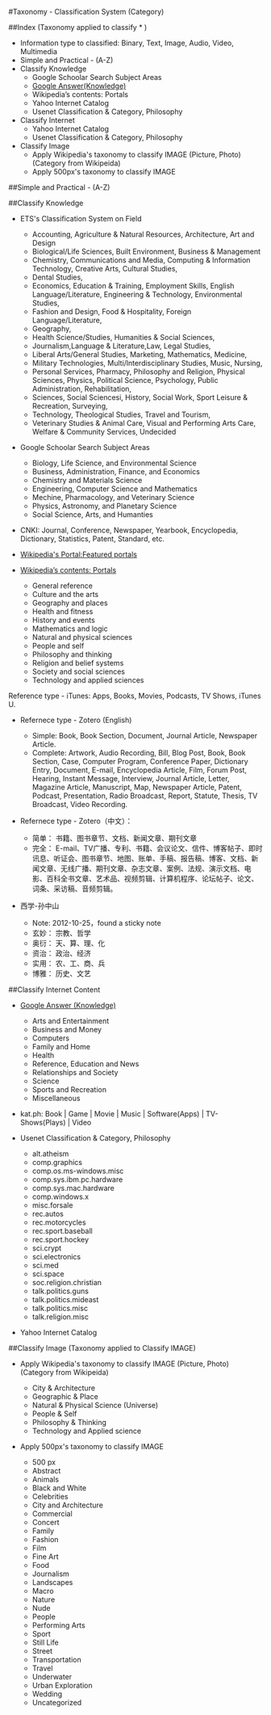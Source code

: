 <!DOCTYPE html PUBLIC "-//W3C//DTD XHTML 1.0 Transitional//EN" "http://www.w3.org/TR/xhtml1/DTD/xhtml1-transitional.dtd">
<?xml version="1.0" encoding="utf-8"?>
<html xmlns="http://www.w3.org/1999/xhtml" xml:lang="en" lang="en">
<head><meta charset='utf-8'><meta name="viewport" content="width=device-width, initial-scale=1.0, maximum-scale=1.0">
  <title>Taxonomy - Classification System (Category)</title>
<link id="MainCSS" type="text/css" rel="stylesheet" href="./static/stylesheets/main.css"/><script type="text/javascript" src=""></script></head>
<body>




#Taxonomy - Classification System (Category)

##Index (Taxonomy applied to classify * )
* Information type to classified: Binary, Text, Image, Audio, Video, Multimedia
* Simple and Practical - (A-Z)
* Classify Knowledge
  * Google Schoolar Search Subject Areas
  * [Google Answer(Knowledge)](http://answers.google.com/answers/index.html)
  * Wikipedia’s contents: Portals
  * Yahoo Internet Catalog
  * Usenet Classification & Category, Philosophy
* Classify Internet
  * Yahoo Internet Catalog
  * Usenet Classification & Category, Philosophy
* Classify Image 
  * Apply Wikipedia's taxonomy to classify IMAGE (Picture, Photo) (Category from Wikipeida)
  * Apply 500px's taxonomy to classify IMAGE

##Simple and Practical - (A-Z)




##Classify Knowledge
* ETS's Classification System on Field
  * Accounting, Agriculture & Natural Resources, Architecture, Art and Design
  * Biological/Life Sciences, Built Environment, Business & Management
  * Chemistry, Communications and Media, Computing & Information Technology, Creative Arts, Cultural Studies, 
  * Dental Studies, 
  * Economics, Education & Training, Employment Skills, English Language/Literature, Engineering & Technology, Environmental Studies, 
  * Fashion and Design, Food & Hospitality, Foreign Language/Literature, 
  * Geography, 
  * Health Science/Studies, Humanities & Social Sciences, 
  * Journalism,Language & Literature,Law, Legal Studies, 
  * Liberal Arts/General Studies, Marketing, Mathematics, Medicine, 
  * Military Technologies, Multi/lnterdisciplinary Studies, Music, Nursing, 
  * Personal Services, Pharmacy, Philosophy and Religion, Physical Sciences, Physics, Political Science, Psychology, Public Administration, Rehabilitation, 
  * Sciences, Social Sciencesi, History, Social Work, Sport Leisure & Recreation, Surveying, 
  * Technology, Theological Studies, Travel and Tourism, 
  * Veterinary Studies & Animal Care, Visual and Performing Arts Care, Welfare & Community Services, Undecided

* Google Schoolar Search Subject Areas
  * Biology, Life Science, and Environmental Science 
  * Business, Administration, Finance, and Economics 
  * Chemistry and Materials Science 
  * Engineering, Computer Science and Mathematics 
  * Mechine, Pharmacology, and Veterinary Science 
  * Physics, Astronomy, and Planetary Science 
  * Social Science, Arts, and Humanties

* CNKI: Journal, Conference, Newspaper, Yearbook, Encyclopedia, Dictionary, Statistics, Patent, Standard, etc.

* [Wikipedia's Portal:Featured portals](http://en.wikipedia.org/wiki/Wikipedia:Featured_portals)
* [Wikipedia’s contents: Portals](http://en.wikipedia.org/wiki/Portal:Contents/Portals)
  * General reference 
  * Culture and the arts 
  * Geography and places 
  * Health and fitness 
  * History and events 
  * Mathematics and logic 
  * Natural and physical sciences 
  * People and self 
  * Philosophy and thinking 
  * Religion and belief systems 
  * Society and social sciences 
  * Technology and applied sciences

Reference type - iTunes: Apps, Books, Movies, Podcasts, TV Shows, iTunes U.

* Refernece type - Zotero (English)
  * Simple: Book, Book Section, Document, Journal Article, Newspaper Article.
  * Complete: Artwork, Audio Recording, Bill, Blog Post, Book, Book Section, Case, Computer Program, Conference Paper, Dictionary Entry, Document, E-mail, Encyclopedia Article, Film, Forum Post, Hearing, Instant Message, Interview, Journal Article, Letter, Magazine Article, Manuscript, Map, Newspaper Article, Patent, Podcast, Presentation, Radio Broadcast, Report, Statute, Thesis, TV Broadcast, Video Recording.

* Refernece type - Zotero（中文）：
  * 简单： 书籍、图书章节、文档、新闻文章、期刊文章
  * 完全： E-mail、TV广播、专利、书籍、会议论文、信件、博客帖子、即时讯息、听证会、图书章节、地图、账单、手稿、报告稿、博客、文档、新闻文章、无线广播、期刊文章、杂志文章、案例、法规、演示文档、电影、百科全书文章、艺术品、视频剪辑、计算机程序、论坛帖子、论文、词条、采访稿、音频剪辑。

* 西学-孙中山
  * Note: 2012-10-25，found a sticky note
  * 玄妙： 宗教、哲学 
  * 奥衍： 天、算、理、化 
  * 资治： 政治、经济 
  * 实用： 农、工、商、兵 
  * 博雅： 历史、文艺




##Classify Internet Content
* [Google Answer (Knowledge)](http://answers.google.com/answers/index.html)
  * Arts and Entertainment 
  * Business and Money 
  * Computers 
  * Family and Home    
  * Health 
  * Reference, Education and News 
  * Relationships and Society 
  * Science 
  * Sports and Recreation 
  * Miscellaneous

* kat.ph: Book | Game | Movie | Music | Software(Apps) | TV-Shows(Plays) | Video

* Usenet Classification & Category, Philosophy
  * alt.atheism 
  * comp.graphics 
  * comp.os.ms-windows.misc 
  * comp.sys.ibm.pc.hardware 
  * comp.sys.mac.hardware 
  * comp.windows.x 
  * misc.forsale 
  * rec.autos 
  * rec.motorcycles 
  * rec.sport.baseball 
  * rec.sport.hockey 
  * sci.crypt 
  * sci.electronics 
  * sci.med 
  * sci.space 
  * soc.religion.christian 
  * talk.politics.guns 
  * talk.politics.mideast 
  * talk.politics.misc 
  * talk.religion.misc

* Yahoo Internet Catalog





##Classify Image (Taxonomy applied to Classify IMAGE)

* Apply Wikipedia's taxonomy to classify IMAGE (Picture, Photo) (Category from Wikipeida)
  * City & Architecture 
  * Geographic & Place 
  * Natural & Physical Science (Universe) 
  * People & Self 
  * Philosophy & Thinking 
  * Technology and Applied science

* Apply 500px's taxonomy to classify IMAGE
  * 500 px
  * Abstract 
  * Animals 
  * Black and White 
  * Celebrities 
  * City and Architecture 
  * Commercial 
  * Concert 
  * Family 
  * Fashion 
  * Film 
  * Fine Art 
  * Food 
  * Journalism 
  * Landscapes 
  * Macro 
  * Nature 
  * Nude 
  * People 
  * Performing Arts 
  * Sport 
  * Still Life 
  * Street 
  * Transportation 
  * Travel 
  * Underwater 
  * Urban Exploration 
  * Wedding 
  * Uncategorized

</body></html>